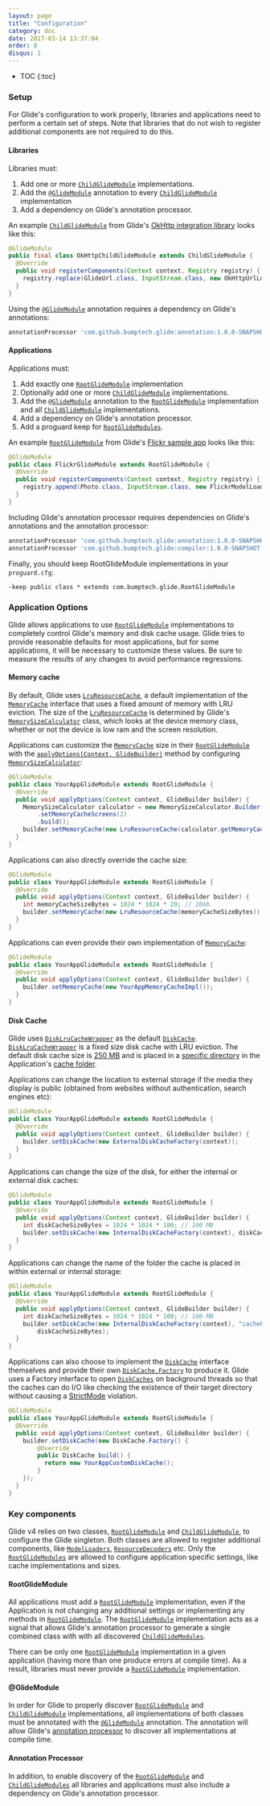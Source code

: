 ```yaml
---
layout: page
title: "Configuration"
category: doc
date: 2017-03-14 13:37:04
order: 8
disqus: 1
---
```

* TOC
{:toc}

### Setup
For Glide's configuration to work properly, libraries and applications need to perform a certain set of steps. Note that libraries that do not wish to register additional components are not required to do this.

#### Libraries
Libraries must:
1. Add one or more [``ChildGlideModule``][2] implementations.
2. Add the [``@GlideModule``][5] annotation to every [``ChildGlideModule``][2] implementation
3. Add a dependency on Glide's annotation processor.

An example [``ChildGlideModule``][2] from Glide's [OkHttp integration library][7] looks like this:
```java
@GlideModule
public final class OkHttpChildGlideModule extends ChildGlideModule {
  @Override
  public void registerComponents(Context context, Registry registry) {
    registry.replace(GlideUrl.class, InputStream.class, new OkHttpUrlLoader.Factory());
  }
}
```

Using the [``@GlideModule``][5] annotation requires a dependency on Glide's annotations:
```groovy
annotationProcessor 'com.github.bumptech.glide:annotation:1.0.0-SNAPSHOT'
```

#### Applications
Applications must:
1. Add exactly one [``RootGlideModule``][1] implementation
2. Optionally add one or more [``ChildGlideModule``][2] implementations.
3. Add the [``@GlideModule``][5] annotation to the [``RootGlideModule``][1] implementation and all [``ChildGlideModule``][2] implementations.
4. Add a dependency on Glide's annotation processor.
5. Add a proguard keep for [``RootGlideModules``][1].

An example [``RootGlideModule``][1] from Glide's [Flickr sample app][8] looks like this:
```java
@GlideModule
public class FlickrGlideModule extends RootGlideModule {
  @Override
  public void registerComponents(Context context, Registry registry) {
    registry.append(Photo.class, InputStream.class, new FlickrModelLoader.Factory());
  }
}
```

Including Glide's annotation processor requires dependencies on Glide's annotations and the annotation processor:
```groovy
annotationProcessor 'com.github.bumptech.glide:annotation:1.0.0-SNAPSHOT'
annotationProcessor 'com.github.bumptech.glide:compiler:1.0.0-SNAPSHOT'
```

Finally, you should keep RootGlideModule implementations in your ``proguard.cfg``:
```
-keep public class * extends com.bumptech.glide.RootGlideModule
```

### Application Options
Glide allows applications to use [``RootGlideModule``][1] implementations to completely control Glide's memory and disk cache usage. Glide tries to provide reasonable defaults for most applications, but for some applications, it will be necessary to customize these values. Be sure to measure the results of any changes to avoid performance regressions.

#### Memory cache
By default, Glide uses [``LruResourceCache``][10], a default implementation of the [``MemoryCache``][9] interface that uses a fixed amount of memory with LRU eviction. The size of the [``LruResourceCache``][10] is determined by Glide's [``MemorySizeCalculator``][11] class, which looks at the device memory class, whether or not the device is low ram and the screen resolution. 

Applications can customize the [``MemoryCache``][9] size in their [``RootGlideModule``][1] with the [``applyOptions(Context, GlideBuilder)``][12] method by configuring [``MemorySizeCalculator``][11]:
```java
@GlideModule
public class YourAppGlideModule extends RootGlideModule {
  @Override
  public void applyOptions(Context context, GlideBuilder builder) {
    MemorySizeCalculator calculator = new MemorySizeCalculator.Builder(context)
        .setMemoryCacheScreens(2)
        .build();
    builder.setMemoryCache(new LruResourceCache(calculator.getMemoryCacheSize()));
  }
}
```

Applications can also directly override the cache size: 

```java
@GlideModule
public class YourAppGlideModule extends RootGlideModule {
  @Override
  public void applyOptions(Context context, GlideBuilder builder) {
    int memoryCacheSizeBytes = 1024 * 1024 * 20; // 20mb
    builder.setMemoryCache(new LruResourceCache(memoryCacheSizeBytes));
  }
}
```

Applications can even provide their own implementation of [``MemoryCache``][9]:
```java
@GlideModule
public class YourAppGlideModule extends RootGlideModule {
  @Override
  public void applyOptions(Context context, GlideBuilder builder) {
    builder.setMemoryCache(new YourAppMemoryCacheImpl());
  }
}
```

#### Disk Cache
Glide uses [``DiskLruCacheWrapper``][13] as the default [``DiskCache``][14]. [``DiskLruCacheWrapper``][13] is a fixed size disk cache with LRU eviction. The default disk cache size is [250 MB][15] and is placed in a [specific directory][16] in the Application's [cache folder][17].

Applications can change the location to external storage if the media they display is public (obtained from websites without authentication, search engines etc):
```java
@GlideModule
public class YourAppGlideModule extends RootGlideModule {
  @Override
  public void applyOptions(Context context, GlideBuilder builder) {
    builder.setDiskCache(new ExternalDiskCacheFactory(context));
  }
}
```

Applications can change the size of the disk, for either the internal or external disk caches:
```java
@GlideModule
public class YourAppGlideModule extends RootGlideModule {
  @Override
  public void applyOptions(Context context, GlideBuilder builder) {
    int diskCacheSizeBytes = 1024 * 1024 * 100; // 100 MB
    builder.setDiskCache(new InternalDiskCacheFactory(context), diskCacheSizeBytes);
  }
}
```

Applications can change the name of the folder the cache is placed in within external or internal storage:
```java
@GlideModule
public class YourAppGlideModule extends RootGlideModule {
  @Override
  public void applyOptions(Context context, GlideBuilder builder) {
    int diskCacheSizeBytes = 1024 * 1024 * 100; // 100 MB
    builder.setDiskCache(new InternalDiskCacheFactory(context), "cacheFolderName", 
        diskCacheSizeBytes);
  }
}
```

Applications can also choose to implement the [``DiskCache``][14] interface themselves and provide their own [``DiskCache.Factory``][18] to produce it. Glide uses a Factory interface to open [``DiskCaches``][14] on background threads so that the caches can do I/O like checking the existence of their target directory without causing a [StrictMode][19] violation.

```java
@GlideModule
public class YourAppGlideModule extends RootGlideModule {
  @Override
  public void applyOptions(Context context, GlideBuilder builder) {
    builder.setDiskCache(new DiskCache.Factory() {
        @Override
        public DiskCache build() {
          return new YourAppCustomDiskCache();
        }
    });
  }
}
```


### Key components
Glide v4 relies on two classes, [``RootGlideModule``][1] and [``ChildGlideModule``][2], to configure the Glide singleton. Both classes are allowed to register additional components, like [``ModelLoaders``][3], [``ResourceDecoders``][4] etc. Only the [``RootGlideModules``][1] are allowed to configure application specific settings, like cache implementations and sizes. 

#### RootGlideModule
All applications must add a [``RootGlideModule``][1] implementation, even if the Application is not changing any additional settings or implementing any methods in [``RootGlideModule``][1]. The [``RootGlideModule``][1] implementation acts as a signal that allows Glide's annotation processor to generate a single combined class with with all discovered [``ChildGlideModules``][2].

There can be only one [``RootGlideModule``][1] implementation in a given application (having more than one produce errors at compile time). As a result, libraries must never provide a [``RootGlideModule``][1] implementation. 

#### @GlideModule
In order for Glide to properly discover [``RootGlideModule``][1] and [``ChildGlideModule``][2] implementations, all implementations of both classes must be annotated with the [``@GlideModule``][5] annotation. The annotation will allow Glide's [annotation processor][6] to discover all implementations at compile time. 

#### Annotation Processor
In addition, to enable discovery of the [``RootGlideModule``][1] and [``ChildGlideModules``][2] all libraries and applications must also include a dependency on Glide's annotation processor. 

[1]: http://sjudd.github.io/glide/javadocs/400/com/bumptech/glide/module/RootGlideModule.html
[2]: http://sjudd.github.io/glide/javadocs/400/com/bumptech/glide/module/ChildGlideModule.html
[3]: http://sjudd.github.io/glide/javadocs/400/com/bumptech/glide/load/model/ModelLoader.html
[4]: http://sjudd.github.io/glide/javadocs/400/com/bumptech/glide/load/ResourceDecoder.html
[5]: http://sjudd.github.io/glide/javadocs/400/com/bumptech/glide/annotation/GlideModule.html
[6]: http://sjudd.github.io/glide/javadocs/400/com/bumptech/glide/annotation/compiler/ModuleAnnotationProcessor.html
[7]: https://github.com/bumptech/glide/blob/master/integration/okhttp3/src/main/java/com/bumptech/glide/integration/okhttp3/OkHttpChildGlideModule.java
[8]: https://github.com/bumptech/glide/blob/master/samples/flickr/src/main/java/com/bumptech/glide/samples/flickr/FlickrGlideModule.java
[9]: http://sjudd.github.io/glide/javadocs/400/com/bumptech/glide/load/engine/cache/MemoryCache.html
[10]: http://sjudd.github.io/glide/javadocs/400/com/bumptech/glide/load/engine/cache/LruResourceCache.html
[11]: http://sjudd.github.io/glide/javadocs/400/com/bumptech/glide/load/engine/cache/MemorySizeCalculator.html
[12]: http://sjudd.github.io/glide/javadocs/400/com/bumptech/glide/module/RootGlideModule.html#applyOptions-android.content.Context-com.bumptech.glide.GlideBuilder-
[13]: http://sjudd.github.io/glide/javadocs/400/com/bumptech/glide/load/engine/cache/DiskLruCacheWrapper.html
[14]: http://sjudd.github.io/glide/javadocs/400/com/bumptech/glide/load/engine/cache/DiskCache.html
[15]: https://github.com/bumptech/glide/blob/master/library/src/main/java/com/bumptech/glide/load/engine/cache/DiskCache.java#L18
[16]: https://github.com/bumptech/glide/blob/master/library/src/main/java/com/bumptech/glide/load/engine/cache/DiskCache.java#L19
[17]: https://developer.android.com/reference/android/content/Context.html#getCacheDir()
[18]: https://github.com/bumptech/glide/blob/master/library/src/main/java/com/bumptech/glide/load/engine/cache/DiskCache.java#L15
[19]: https://developer.android.com/reference/android/os/StrictMode.html

